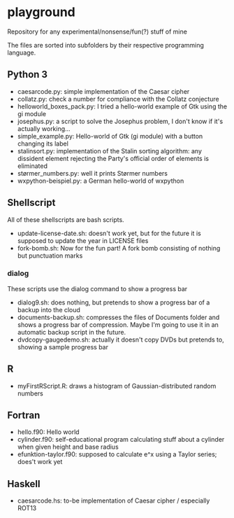 # playground
Repository for any experimental/nonsense/fun(?) stuff of mine

The files are sorted into subfolders by their respective programming language.

## Python 3
- caesarcode.py: simple implementation of the Caesar cipher
- collatz.py: check a number for compliance with the Collatz conjecture
- helloworld\_boxes\_pack.py: I tried a hello-world example of Gtk using the gi module
- josephus.py: a script to solve the Josephus problem, I don't know if it's actually working...
- simple\_example.py: Hello-world of Gtk (gi module) with a button changing its label
- stalinsort.py: implementation of the Stalin sorting algorithm: any dissident element rejecting the Party's official order of elements is eliminated
- størmer\_numbers.py: well it prints Størmer numbers
- wxpython-beispiel.py: a German hello-world of wxpython

## Shellscript
All of these shellscripts are bash scripts.
- update-license-date.sh: doesn't work yet, but for the future it is supposed to update the year in LICENSE files
- fork-bomb.sh: Now for the fun part! A fork bomb consisting of nothing but punctuation marks
### dialog
These scripts use the dialog command to show a progress bar
- dialog9.sh: does nothing, but pretends to show a progress bar of a backup into the cloud
- documents-backup.sh: compresses the files of Documents folder and shows a progress bar of compression.
  Maybe I'm going to use it in an automatic backup script in the future.
- dvdcopy-gaugedemo.sh: actually it doesn't copy DVDs but pretends to, showing a sample progress bar

## R
- myFirstRScript.R: draws a histogram of Gaussian-distributed random numbers

## Fortran
- hello.f90: Hello world
- cylinder.f90: self-educational program calculating stuff about a cylinder when given height and base radius
- efunktion-taylor.f90: supposed to calculate e^x using a Taylor series; does't work yet

## Haskell
- caesarcode.hs: to-be implementation of Caesar cipher / especially ROT13
